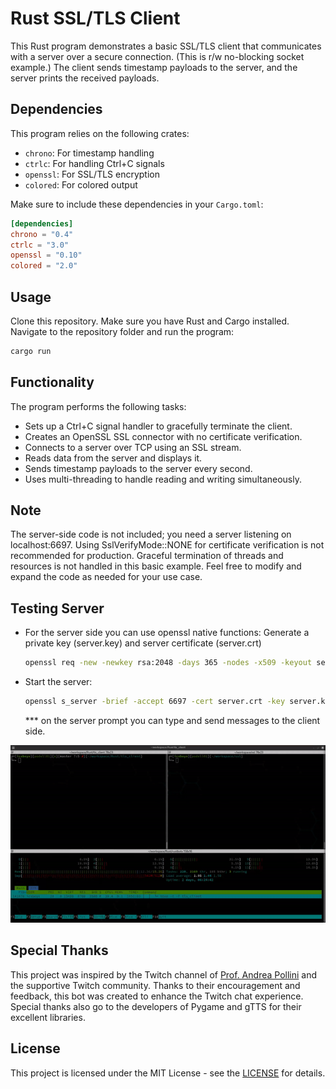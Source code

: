 # Rust SSL/TLS Client

This Rust program demonstrates a basic SSL/TLS client that communicates with a server over a secure connection. (This is r/w no-blocking socket example.)
The client sends timestamp payloads to the server, and the server prints the received payloads.

## Dependencies

This program relies on the following crates:

- `chrono`: For timestamp handling
- `ctrlc`: For handling Ctrl+C signals
- `openssl`: For SSL/TLS encryption
- `colored`: For colored output

Make sure to include these dependencies in your `Cargo.toml`:

```toml
[dependencies]
chrono = "0.4"
ctrlc = "3.0"
openssl = "0.10"
colored = "2.0"
```
## Usage
Clone this repository.
Make sure you have Rust and Cargo installed.
Navigate to the repository folder and run the program:

```bash
cargo run
```

## Functionality
The program performs the following tasks:

* Sets up a Ctrl+C signal handler to gracefully terminate the client.
* Creates an OpenSSL SSL connector with no certificate verification.
* Connects to a server over TCP using an SSL stream.
* Reads data from the server and displays it.
* Sends timestamp payloads to the server every second.
* Uses multi-threading to handle reading and writing simultaneously.

##  Note
The server-side code is not included; you need a server listening on localhost:6697.
Using SslVerifyMode::NONE for certificate verification is not recommended for production.
Graceful termination of threads and resources is not handled in this basic example.
Feel free to modify and expand the code as needed for your use case.

## Testing Server
* For the server side you can use openssl native functions:
    Generate a private key (server.key) and server certificate (server.crt)
    ```bash
    openssl req -new -newkey rsa:2048 -days 365 -nodes -x509 -keyout server.key -out server.crt
    ```
* Start the server:
    ```bash
    openssl s_server -brief -accept 6697 -cert server.crt -key server.key
    ```
    *** on the server prompt you can type and send messages to the client side.

![](example.gif)




## Special Thanks

This project was inspired by the Twitch channel of [Prof. Andrea Pollini](https://www.twitch.tv/profandreapollini) and the supportive Twitch community. Thanks to their encouragement and feedback, this bot was created to enhance the Twitch chat experience. Special thanks also go to the developers of Pygame and gTTS for their excellent libraries. 



## License

This project is licensed under the MIT License - see the [LICENSE](https://www.mit.edu/~amini/LICENSE.md) for details.
